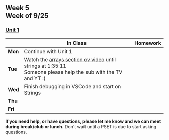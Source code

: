 ## Week 5 <br>Week of 9/25

### [Unit 1](/apcsp/curriculum/1)  

  |       |In Class               |Homework   |
  |-------|---------              |---------  |
  |**Mon**|Continue with Unit 1 | |
  |**Tue**|Watch the [arrays section ov video](https://www.youtube.com/live/XmYnsO7iSI8?si=Q-iuK2Gq8Wwrb8NF&t=3778) until strings at 1:35:11<br>Someone please help the sub with the TV and YT :) | |
  |**Wed**|Finish debugging in VSCode and start on Strings | |
  |**Thu**| | |
  |**Fri**| | |

  **If you need help, or have questions, please let me know and we can meet during break/club or lunch.** Don't wait until a PSET is due to start asking questions.


<meta http-equiv="refresh" content="300"/>
